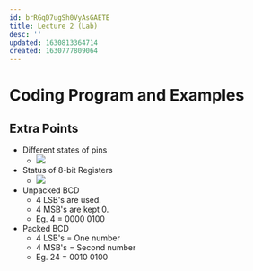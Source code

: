```yaml
---
id: brRGqD7ugSh0VyAsGAETE
title: Lecture 2 (Lab)
desc: ''
updated: 1630813364714
created: 1630777809064
---
```


# Coding Program and Examples

## Extra Points
* Different states of pins
    * ![](/assets/images/2021-09-05-08-42-05.png)
* Status of 8-bit Registers
    * ![](/assets/images/2021-09-05-08-50-10.png)
* Unpacked BCD
    * 4 LSB's are used.
    * 4 MSB's are kept 0.
    * Eg. 4 = 0000 0100
* Packed BCD
    * 4 LSB's = One number
    * 4 MSB's = Second number
    * Eg. 24 = 0010 0100